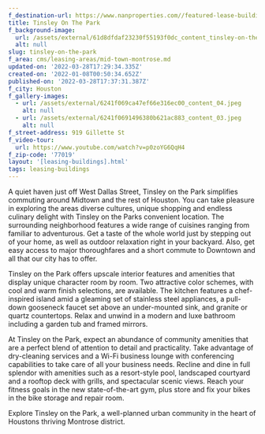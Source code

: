 ```yaml
---
f_destination-url: https://www.nanproperties.com//featured-lease-buildings/tinsley-on-the-park
title: Tinsley On The Park
f_background-image:
  url: /assets/external/61d8dfdaf23230f55193f0dc_content_tinsley-on-the-park.jpeg
  alt: null
slug: tinsley-on-the-park
f_area: cms/leasing-areas/mid-town-montrose.md
updated-on: '2022-03-28T17:29:34.335Z'
created-on: '2022-01-08T00:50:34.652Z'
published-on: '2022-03-28T17:37:31.387Z'
f_city: Houston
f_gallery-images:
  - url: /assets/external/6241f069ca47ef66e316ec00_content_04.jpeg
    alt: null
  - url: /assets/external/6241f0691496380b621ac883_content_03.jpeg
    alt: null
f_street-address: 919 Gillette St
f_video-tour:
  url: https://www.youtube.com/watch?v=p0zoYG6QqH4
f_zip-code: '77019'
layout: '[leasing-buildings].html'
tags: leasing-buildings
---
```


A quiet haven just off West Dallas Street, Tinsley on the Park simplifies commuting around Midtown and the rest of Houston. You can take pleasure in exploring the areas diverse cultures, unique shopping and endless culinary delight with Tinsley on the Parks convenient location. The surrounding neighborhood features a wide range of cuisines ranging from familiar to adventurous. Get a taste of the whole world just by stepping out of your home, as well as outdoor relaxation right in your backyard. Also, get easy access to major thoroughfares and a short commute to Downtown and all that our city has to offer.

Tinsley on the Park offers upscale interior features and amenities that display unique character room by room. Two attractive color schemes, with cool and warm finish selections, are available. The kitchen features a chef-inspired island amid a gleaming set of stainless steel appliances, a pull-down gooseneck faucet set above an under-mounted sink, and granite or quartz countertops. Relax and unwind in a modern and luxe bathroom including a garden tub and framed mirrors.

At Tinsley on the Park, expect an abundance of community amenities that are a perfect blend of attention to detail and practicality. Take advantage of dry-cleaning services and a Wi-Fi business lounge with conferencing capabilities to take care of all your business needs. Recline and dine in full splendor with amenities such as a resort-style pool, landscaped courtyard and a rooftop deck with grills, and spectacular scenic views. Reach your fitness goals in the new state-of-the-art gym, plus store and fix your bikes in the bike storage and repair room.

Explore Tinsley on the Park, a well-planned urban community in the heart of Houstons thriving Montrose district.
